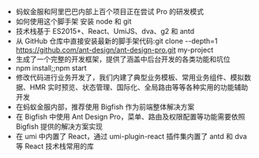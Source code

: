 * 蚂蚁金服和阿里巴巴内部上百个项目正在尝试 Pro 的研发模式
* 如何使用这个脚手架 安装 node 和 git
* 技术栈基于 ES2015+、React、UmiJS、dva、g2 和 antd
* 从 GitHub 仓库中直接安装最新的脚手架代码:git clone --depth=1 https://github.com/ant-design/ant-design-pro.git my-project
* 生成了一个完整的开发框架，提供了涵盖中后台开发的各类功能和坑位
* npm install;;npm start
* 修改代码进行业务开发了，我们内建了典型业务模板、常用业务组件、模拟数据、HMR 实时预览、状态管理、国际化、全局路由等等各种实用的功能辅助开发
* 在蚂蚁金服内部，推荐使用 Bigfish 作为前端整体解决方案
* 在 Bigfish 中使用 Ant Design Pro，菜单、路由及权限配置等功能需要依照 Bigfish 提供的解决方案实现
* 在 umi 中内置了 React，通过 umi-plugin-react 插件集内置了 antd 和 dva 等 React 技术栈常用的库

